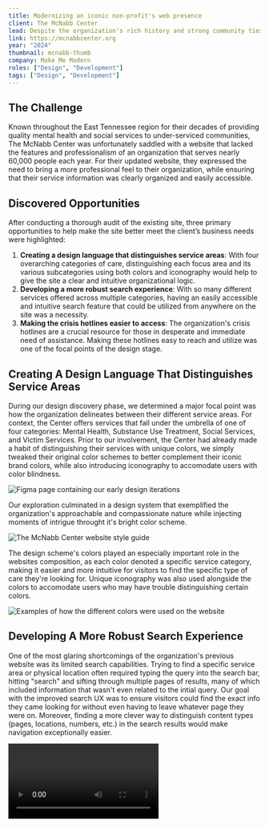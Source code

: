 ```yaml
---
title: Modernizing an iconic non-profit's web presence
client: The McNabb Center
lead: Despite the organization's rich history and strong community ties, The McNabb Center felt hindered by their outdated website, and sought a fresh look and feel to reinvigorate their iconic brand.
link: https://mcnabbcenter.org
year: "2024"
thumbnail: mcnabb-thumb
company: Make Me Modern
roles: ["Design", "Development"]
tags: ["Design", "Development"]
---
```


<!-- markdownlint-disable no-inline-html -->

<script>
  import Divider from '$lib/Divider.svelte';
  import Video from '$lib/Video.svelte';
  import Image from '$lib/Image.svelte';
</script>

## The Challenge

Known throughout the East Tennessee region for their decades of providing quality mental health and social services to under-serviced communities, The McNabb Center was unfortunately saddled with a website that lacked the features and professionalism of an organization that serves nearly 60,000 people each year. For their updated website, they expressed the need to bring a more professional feel to their organization, while ensuring that their service information was clearly organized and easily accessible.

## Discovered Opportunities

After conducting a thorough audit of the existing site, three primary opportunities to help make the site better meet the client’s business needs were highlighted:

1. **Creating a design language that distinguishes service areas**: With four overarching categories of care, distinguishing each focus area and its various subcategories using both colors and iconography would help to give the site a clear and intuitive organizational logic.
2. **Developing a more robust search experience**: With so many different services offered across multiple categories, having an easily accessible and intuitive search feature that could be utilized from anywhere on the site was a necessity.
3. **Making the crisis hotlines easier to access**: The organization's crisis hotlines are a crucial resource for those in desperate and immediate need of assistance. Making these hotlines easy to reach and utilize was one of the focal points of the design stage.

<Divider />

## Creating A Design Language That Distinguishes Service Areas

During our design discovery phase, we determined a major focal point was how the organization delineates between their different service areas. For context, the Center offers services that fall under the umbrella of one of four categories: Mental Health, Substance Use Treatment, Social Services, and Victim Services. Prior to our involvement, the Center had already made a habit of distinguishing their services with unique colors, we simply tweaked their original color schemes to better complement their iconic brand colors, while also introducing iconography to accomodate users with color blindness.

<Image name="mcnabb-process-1" caption="A high-level overview of our design discovery phase" alt="Figma page containing our early design iterations" />

Our exploration culminated in a design system that exemplified the organization's approachable and compassionate nature while injecting moments of intrigue throught it's bright color scheme.

<Image name="mcnabb-styleguide" caption="A sampling of design elements used across the site" alt="The McNabb Center website style guide" />

The design scheme's colors played an especially important role in the websites composition, as each color denoted a specific service category, making it easier and more intuitive for visitors to find the specific type of care they're looking for. Unique iconography was also used alongside the colors to accomodate users who may have trouble distinguishing certain colors.

<Image name="mcnabb-colors" caption="Examples of how the different colors were used on the website" alt="Examples of how the different colors were used on the website" />

<Divider />

## Developing A More Robust Search Experience

One of the most glaring shortcomings of the organization's previous website was its limited search capabilities. Trying to find a specific service area or physical location often required typing the query into the search bar, hitting "search" and sifting through multiple pages of results, many of which included information that wasn't even related to the intial query. Our goal with the improved search UX was to ensure visitors could find the exact info they came looking for without even having to leave whatever page they were on. Moreover, finding a more clever way to distinguish content types (pages, locations, numbers, etc.) in the search results would make navigation exceptionally easier.

<Video name="mcnabb-video-search" caption="Predictive search makes finding a page, hotline or service quick and easy."/>

Our predictive search feature eliminated the need to even navigate to a standalone search page, instead giving the visitor everything they needed to quickly locate a specific page, crisis hotline, story or location.

<Image name="mcnabb-search-results" caption="A look at the search result taxonomy" alt="Search results links for different types of content, such as News, Services, Crisis Hotlines, and Locations." />

One of the primary reasons that performing a search on the previous website was such a frustrating and confusing experience was that the results did not indicate their purpose or categorization. Pages that contained company news articles were obviously vastly different in their purpose and target audience than pages that listed the organization's services, so it was important to distinguish these differences in the results themselves. Our search result taxonomy made it clear which category each item fell under. Moreover, including search results that weren't actual pages on the site but still could be considered relevant information, like Crisis Hotlines, made the search experience even more useful than before.

<Divider />

## Making Crisis Hotlines Easier To Access

A crucial part of the services that the Center offers is a directory of hotlines that can be used by visitors in mental, physical or emotional distress in order to get immediate help. Unfortunately, on the previous site the process of accessing and utilizing these hotline numbers was a notoriously buggy experience and was not organized in a way that clearly identified each hotline's intended use. We set out to make the experience of calling a hotline as seamless as possible and to ensure each hotline's number and any relevant info was immediately apparent to the user.

<Video name="mcnabb-video-hotlines" caption="How the crisis hotlines are accessed on the site"/>

Clicking the crisis hotlines button on the previous site shifted the entire page down to show a list of the hotline numbers that was poorly orgnanized and lacked the clarity that was needed in a situation where a visitor might be in some sort of distress and not able to easily parse information. Our new implementation utilized a focus-locked modal that listed the hotline names, their revelant info, and their phone number in a logical manner. Based on our research of similar sites, we also felt that it was prudent to include an option at the bottom of the modal to quickly exit the site in case the visitor felt they were in danger of someone happening upon them browsing the site.

<Divider />

## Takeaways

Overall, the work we did for The McNabb Center was some of the proudest work of my career, not only because we were teaming up with a local non-profit that was known for its dedication to improving the lives of East Tennessee residents, but also because it truly felt as though we had furthered their mission by making their website easier to navigate and utilize. Even making tweaks to what could be seen as less important parts of a website, such as its search functionality or its color scheme, could make a big difference in a visitor's journey.

<Divider />

### Acknowledgements

- Avery Mathews - *Co-developer*
- Zayadur Khan - *Co-developer*
